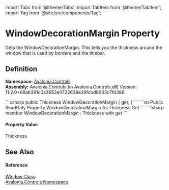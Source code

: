 import Tabs from '@theme/Tabs'; 
import TabItem from '@theme/TabItem'; 
import Tag from '@site/src/components/Tag'; 

# WindowDecorationMargin Property


Gets the WindowDecorationMargin. This tells you the thickness around the window that is used by borders and the titlebar.



## Definition
**Namespace:** <a href="N_Avalonia_Controls">Avalonia.Controls</a>  
**Assembly:** Avalonia.Controls (in Avalonia.Controls.dll) Version: 11.2.0+68ab391c0a3653e0722638e29fcbd9633c7fd386

<Tabs groupId="api-code-preview">
<TabItem value="csharp" label="C#">
```csharp
public Thickness WindowDecorationMargin { get; }
```
</TabItem>
<TabItem value="vb" label="VB">
```vb
Public ReadOnly Property WindowDecorationMargin As Thickness
	Get
```
</TabItem>
<TabItem value="fsharp" label="F#">
```fsharp
member WindowDecorationMargin : Thickness with get
```
</TabItem>
</Tabs>



#### Property Value
Thickness

## See Also


#### Reference
<a href="T_Avalonia_Controls_Window">Window Class</a>  
<a href="N_Avalonia_Controls">Avalonia.Controls Namespace</a>  
